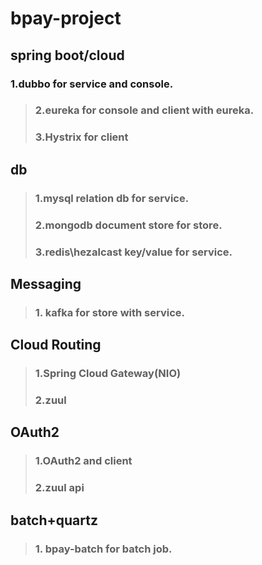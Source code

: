 # bpay-project

## spring boot/cloud
### 1.dubbo for service and console.
>### 2.eureka for console and client with eureka.
>### 3.Hystrix for client

## db
>### 1.mysql relation db for service.
>### 2.mongodb document store for store.
>### 3.redis\hezalcast key/value for service.

## Messaging
>### 1. kafka for store with service.

## Cloud Routing
>### 1.Spring Cloud Gateway(NIO)
>### 2.zuul

## OAuth2
>### 1.OAuth2 and client
>### 2.zuul api

## batch+quartz
>### 1. bpay-batch for batch job.